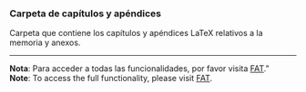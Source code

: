 ### Carpeta de capítulos y apéndices

Carpeta que contiene los capítulos y apéndices LaTeX relativos a la memoria y anexos.

---

**Nota**: Para acceder a todas las funcionalidades, por favor visita [FAT](http://takeiteasy.pythonanywhere.com/)."<br />
**Note**: To access the full functionality, please visit [FAT](http://takeiteasy.pythonanywhere.com/).
